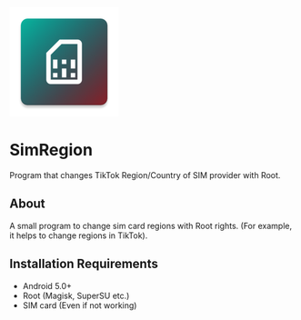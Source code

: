 ![Logo](https://github.com/tmdg01/simregion/blob/master/app/src/main/res/mipmap-xxxhdpi/ic_launcher.webp)

# SimRegion

Program that changes TikTok Region/Country of SIM provider with Root.

## About

A small program to change sim card regions with Root rights. (For example, it helps to change regions in TikTok).

## Installation Requirements

- Android 5.0+
- Root (Magisk, SuperSU etc.)
- SIM card (Even if not working)
